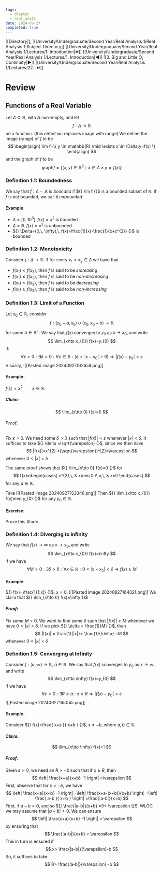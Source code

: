 ```yaml
---
tags:
  - chapter
  - real_anal1
date: 2024-09-27
completed: true
---
```

[[Directory]], [[University/Undergraduate/Second Year/Real Analysis 1/Real Analysis 1|Subject Directory]]
[[University/Undergraduate/Second Year/Real Analysis 1/Lectures/1. Introduction|🞀🞀]] [[University/Undergraduate/Second Year/Real Analysis 1/Lectures/1. Introduction|◀]] [[3. Big and Little O; Continuity|▶]] [[University/Undergraduate/Second Year/Real Analysis 1/Lectures/22. |🞂🞂]]
# Review
## Functions of a Real Variable 
Let ${} \Delta \subseteq \mathbb{R} {}$, with $\Delta {}$ non-empty, and let
$$
f:\Delta\to{}\mathbb{R}
$$
be a function.
(this definition replaces image with range)
We define the image (range) of $f {}$ to be
$$
\begin{align}
\im f=\{ y \in \mathbb{R} \mid \exists  x \in \Delta:y=f(x) \}
\end{align}
$$
and the graph of $f {}$ to be
$$
\mathrm{graph}f=\{ (x,\, y) \in \mathbb{R}^{2}\mid x \in \Delta \wedge y=f(x) \}
$$
### Definition 1.1: Boundedness
We say that ${} f:\Delta-.\mathbb{R} {}$ is *bounded* if ${} \im f {}$ is a bounded subset of $\mathbb{R} {}$. If $f {}$ is not bounded, we call it *unbounded*. 
#### Example:
- ${} \Delta=[0,\, 10^{6}],\, f(x)=x^{2} {}$ is bounded
- ${} \Delta=\mathbb{R},\, f(x)=x^{2} {}$ is unbounded
- ${} \Delta=(0,\, \infty),\, f(x)=\frac{1}{x}-\frac{1}{x+x^{2}} {}$ is bounded
### Definition 1.2: Monotonicity
Consider ${} f:\Delta\to{}\mathbb{R} {}$. If for every ${} x_{1}<x_{2} \in \Delta {}$ we have that
- ${} f(x_{1})<f(x_{2}) {}$, then $f {}$ is said to be *increasing* 
- ${} f(x_{1})\leq f(x_{2}) {}$, then $f {}$ is said to be *non-decreasing*
- ${} f(x_{1})>f(x_{2}) {}$, then $f {}$ is said to be *decreasing*
- ${} f(x_{1})\geq f(x_{2}) {}$, then $f {}$ is said to be *non-increasing*
### Definition 1.3: Limit of a Function
Let ${} x_{0} \in \mathbb{R} {}$, consider 
$$
f:(x_{0}-a,\, x_{0}) \cup  (x_{0},\, x_{0}+a)\to{}\mathbb{R}
$$
for some ${} a \in \mathbb{R}^{+} {}$. We say that ${} f(x) {}$ converges to ${} y_{0} {}$ as ${} x\to{}x_{0} {}$, and write
$$
\lim_{x\tto x_{0}} f(x)=y_{0}
$$
if:
$$
\forall  \varepsilon>0:\exists \delta>0:\forall x \in \mathbb{R}: (\delta>|x-x_{0}|>0)\Rightarrow |f(x)-y_{0}|< \varepsilon
$$
Visually, 
![[Pasted image 20240927162658.png]]
#### Example:
${} f(x)=x^{2}\qquad x \in \mathbb{R} {}$. 
##### Claim:
$$
\lim_{x\tto 0} f(x)=0
$$
###### Proof:
Fix ${} \varepsilon>0 {}$. We need some ${} \delta >0 {}$ such that ${} |f(x)|< \varepsilon {}$ whenever ${} |x|< \delta {}$. It suffices to take ${} \delta =\sqrt{\varepsilon} {}$, since we then have
$$
|f(x)|=x^{2} <(\sqrt{\varepsilon})^{2}=\varepsilon
$$
whenever $0<{} |x | < \delta {}$

The same proof shows that ${} \lim_{x\tto 0} f(x)=0 {}$ for
$$
f(x)=\begin{cases}
x^{2},\,  & x\neq 0 \\
a,\,  & x=0
\end{cases}
$$
for any ${} a \in \mathbb{R} {}$.

Take
![[Pasted image 20240927163346.png]]
Then ${} \lim_{x\tto x_{0}} f(x)\neq y_{0} {}$ for any ${} y_{0} \in \mathbb{R} {}$. 
#### Exercise: 
Prove this #todo 
### Definition 1.4: Diverging to infinity
We say that ${} f(x) \to{}\infty {}$ as ${} x\to{}x_{0} {}$, and write
$$
\lim_{x\tto x_{0}} f(x)=\infty
$$
if we have
$$
\forall M>0:\exists \delta>0:\forall x \in \mathbb{R}:0<|x-x_{0}|< \delta \Rightarrow  f(x) \geq M
$$
#### Example:
${} f(x)=\frac{1}{|x|} {}$, ${} x\neq 0 {}$.
![[Pasted image 20240927164021.png]]
We claim that ${} \lim_{x\tto 0} f(x)=\infty {}$
##### Proof:
Fix some ${} M>0 {}$. We want to find some ${} \delta {}$ such that ${} |f(x)|\geq M {}$ whenever we have ${} 0 < |x|<\delta {}$. If we pick ${} \delta = \frac{1}{M} {}$, then
$$
|f(x)| = \frac{1}{|x|}>  \frac{1}{\delta} =M
$$
whenever ${} 0 < |x|< \delta {}$
### Definition 1.5: Converging at Infinity
Consider ${} f:(a,\, \infty)\to{}\mathbb{R} {}$, ${} a \in \mathbb{R} {}$. We say that ${} f(x) {}$ converges to ${} y_{0} {}$ as ${} x \to{}\infty {}$, and write
$$
\lim_{x\tto \infty} f(x)=y_{0}
$$
if we have
$$
\forall \varepsilon >0: \exists  R \geq a : x \geq R \Rightarrow |f(x)-y_{0}|< \varepsilon
$$
![[Pasted image 20240927165045.png]]
#### Example:
Consider ${} f(x)=\frac{ x+a }{ x+b } {}$, ${} x\neq -b {}$, where ${} a,\, b \in \mathbb{R} {}$. 
#### Claim:
$$
\lim_{x\tto \infty} f(x)=1
$$
##### Proof:
Given ${} \varepsilon >0 {}$, we need an ${} R> -b {}$ such that if ${} x\geq R {}$, then 
$$
\left| \frac{x+a}{x+b} -1 \right| <\varepsilon
$$
First, observe that for ${} x >-b {}$, we have
$$
\left| \frac{x+a}{x+b} -1 \right| =\left| \frac{x+a-(x+b)}{x+b}  \right| =\left| \frac{ a-b }{ x+b } \right| =\frac{|a-b|}{x+b} 
$$
First, if ${} a-b=0$, and so ${} \frac{|a-b|}{x+b} =0< \varepsilon {}$. WLOG we may assume that ${} |a-b|>0 {}$. We can ensure
$$
\left| \frac{x+a}{x+b} -1 \right| < \varepsilon
$$
by ensuring that 
$$
\frac{|a-b|}{x+b} < \varepsilon
$$
This in turn is ensured if 
$$
x> \frac{|a-b|}{\varepsilon}-b 
$$
So, it suffices to take
$$
R> \frac{|a-b|}{\varepsilon} -b
$$

